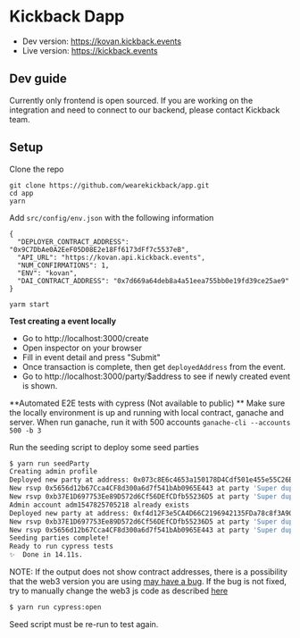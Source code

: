 # Kickback Dapp

- Dev version: https://kovan.kickback.events
- Live version: https://kickback.events

## Dev guide

Currently only frontend is open sourced.
If you are working on the integration and need to connect to our backend, please contact Kickback team.

## Setup

Clone the repo

```
git clone https://github.com/wearekickback/app.git
cd app
yarn
```

Add `src/config/env.json` with the following information

```
{
  "DEPLOYER_CONTRACT_ADDRESS": "0x9C7DbAe0A2EeF05D08E2e18Ff6173dFf7c5537eB",
  "API_URL": "https://kovan.api.kickback.events",
  "NUM_CONFIRMATIONS": 1,
  "ENV": "kovan",
  "DAI_CONTRACT_ADDRESS": "0x7d669a64deb8a4a51eea755bb0e19fd39ce25ae9"
}
```

```
yarm start
```

**Test creating a event locally**

- Go to http://localhost:3000/create
- Open inspector on your browser
- Fill in event detail and press "Submit"
- Once transaction is complete, then get `deployedAddress` from the event.
- Go to http://localhost:3000/party/$address to see if newly created event is shown.

**Automated E2E tests with cypress (Not available to public) **
Make sure the locally environment is up and running with local contract, ganache and server. When run ganache, run it with 500 accounts `ganache-cli --accounts 500 -b 3`

Run the seeding script to deploy some seed parties

```bash
$ yarn run seedParty
Creating admin profile
Deployed new party at address: 0x073c8E6c4653a150178D4Cdf501e455e55C26BA4
New rsvp 0x5656d12b67Cca4CF8d300a6d7f541bAb0965E443 at party 'Super duper'at address: 0x073c8E6c4653a150178D4Cdf501e455e55C26BA4
New rsvp 0xb37E1D697753Ee89D572d6Cf56DEfCDfb55236D5 at party 'Super duper'at address: 0x073c8E6c4653a150178D4Cdf501e455e55C26BA4
Admin account adm1547825705218 already exists
Deployed new party at address: 0xf4d12F3e5CA4D66C2196942135FDa78c8f3A90d1
New rsvp 0xb37E1D697753Ee89D572d6Cf56DEfCDfb55236D5 at party 'Super duper 2'at address: 0xf4d12F3e5CA4D66C2196942135FDa78c8f3A90d1
New rsvp 0x5656d12b67Cca4CF8d300a6d7f541bAb0965E443 at party 'Super duper 2'at address: 0xf4d12F3e5CA4D66C2196942135FDa78c8f3A90d1
Seeding parties complete!
Ready to run cypress tests
✨  Done in 14.11s.
```

NOTE: If the output does not show contract addresses, there is a possibility that the web3 version you are using [may have a bug](https://github.com/ethereum/web3.js/issues/1916). If the bug is not fixed, try to manually change the web3 js code as described [here](https://ethereum.stackexchange.com/questions/61073/uncaught-error-returned-values-arent-valid-did-it-run-out-of-gas)

```bash
$ yarn run cypress:open
```

Seed script must be re-run to test again.
